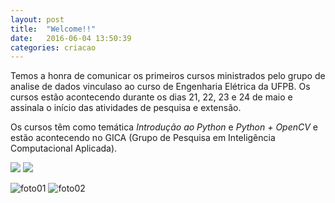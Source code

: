 ```yaml
---
layout: post
title:  "Welcome!!"
date:   2016-06-04 13:50:39
categories: criacao
---
```

Temos a honra de comunicar os primeiros cursos ministrados pelo grupo de analise de dados vinculaso ao curso de Engenharia Elétrica da UFPB. Os cursos estão acontecendo durante os dias 21, 22, 23 e 24 de maio e assinala o início das atividades de pesquisa e extensão.

Os cursos têm como temática _Introdução ao Python_ e _Python + OpenCV_ e estão acontecendo no GICA (Grupo de Pesquisa em Inteligência Computacional Aplicada).

<img class="center" src=/assets/foto01.jpeg>
<img class="center" src=/assets/foto02.jpeg>

![foto01](/assets/foto01.jpeg)
![foto02](/assets/foto02.jpeg)

[jekyll]:      http://jekyllrb.com
[jekyll-gh]:   https://github.com/jekyll/jekyll
[jekyll-help]: https://github.com/jekyll/jekyll-help
